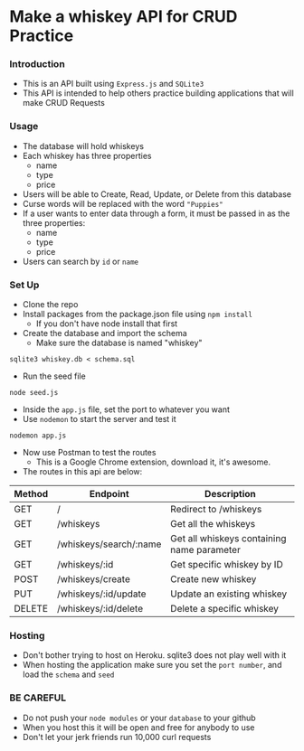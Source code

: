# Make a whiskey API for CRUD Practice

### Introduction

* This is an API built using `Express.js` and `SQLite3`
* This API is intended to help others practice building applications that will make CRUD Requests

### Usage

* The database will hold whiskeys
* Each whiskey has three properties
	* name
	* type
	* price
* Users will be able to Create, Read, Update, or Delete from this database
* Curse words will be replaced with the word `"Puppies"`
* If a user wants to enter data through a form, it must be passed in as the three properties:
	* name
	* type
	* price
* Users can search by `id` or `name`


### Set Up

* Clone the repo
* Install packages from the package.json file using `npm install`
	* If you don't have node install that first
* Create the database and import the schema
	* Make sure the database is named "whiskey"

```
sqlite3 whiskey.db < schema.sql
```
* Run the seed file

```
node seed.js
```
* Inside the `app.js` file, set the port to whatever you want
* Use `nodemon` to start the server and test it

```
nodemon app.js
```
* Now use Postman to test the routes
	* This is a Google Chrome extension, download it, it's awesome.
* The routes in this api are below:

| Method | Endpoint               | Description                                |
|--------|------------------------|--------------------------------------------|
| GET    | /                      | Redirect to /whiskeys                      |
| GET    | /whiskeys              | Get all the whiskeys                       |
| GET    | /whiskeys/search/:name | Get all whiskeys containing name parameter |
| GET    | /whiskeys/:id          | Get specific whiskey by ID                 |
| POST   | /whiskeys/create       | Create new whiskey                         |
| PUT    | /whiskeys/:id/update   | Update an existing whiskey                 |
| DELETE | /whiskeys/:id/delete   | Delete a specific whiskey                  |

	
### Hosting

* Don't bother trying to host on Heroku. sqlite3 does not play well with it
* When hosting the application make sure you set the `port number`, and load the `schema` and `seed`


### BE CAREFUL

* Do not push your `node modules` or your `database` to your github
* When you host this it will be open and free for anybody to use
* Don't let your jerk friends run 10,000 curl requests